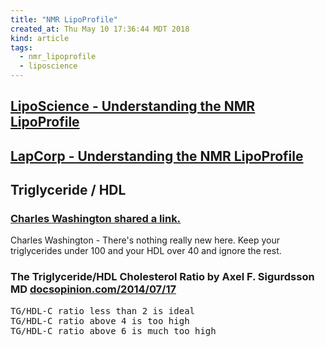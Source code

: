 ```yaml
---
title: "NMR LipoProfile"
created_at: Thu May 10 17:36:44 MDT 2018
kind: article
tags:
  - nmr_lipoprofile
  - liposcience
---
```


<h2>
  <a href="https://ww5.allinahealth.org/ahs/allinalabs.nsf/page/ColorreportGraph.pdf/$FILE/ColorreportGraph.pdf" target="_blank">LipoScience - Understanding the NMR LipoProfile</a>
</h2>

<h2>
  <a href="http://agelessforever.net/pdf/Test-Report-NMR-LipoProfile.pdf" target="_blank">LapCorp - Understanding the NMR LipoProfile</a>
</h2>

<h2>Triglyceride / HDL</h2>

<h3>
  <a href="https://www.facebook.com/groups/zioh2/permalink/1029519233756975/" target="_blank">Charles Washington shared a link.</a>
</h3>

Charles Washington - There's nothing really new here. Keep your
triglycerides under 100 and your HDL over 40 and ignore the rest.

<h3>
  The Triglyceride/HDL Cholesterol Ratio by Axel F. Sigurdsson MD
  <a href="https://www.docsopinion.com/2014/07/17/triglyceride-hdl-ratio/" target="_blank">docsopinion.com/2014/07/17</a>
</h3>

<pre>
TG/HDL-C ratio less than 2 is ideal
TG/HDL-C ratio above 4 is too high
TG/HDL-C ratio above 6 is much too high
</pre>

<!--
html boilerplate
<a href="" target="_blank"></a>
<a name=""></a>
<img src="" width="400px">
<ul>
  <li></li>
</ul>
<pre>
</pre>
<p style="margin-bottom: 2em;"></p>
<hr style="border: 0; height: 3px; background: #333; background-image: linear-gradient(to right, #ccc, #333, #ccc);">
<pre><code>
</code></pre>
<math xmlns='http://www.w3.org/1998/Math/MathML' display='block'>
</math>
-->
